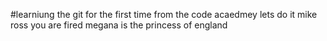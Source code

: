 #learniung the git for the first time
from the code acaedmey lets do it mike ross you are fired megana is the princess of england 
